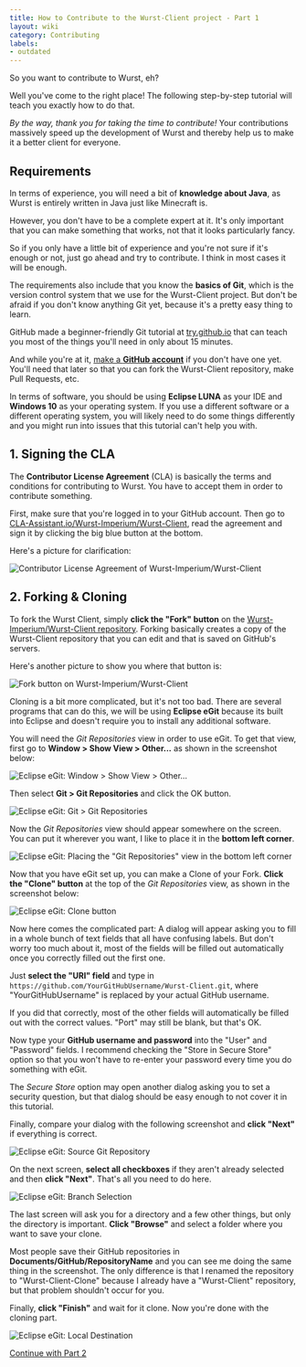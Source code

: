 ```yaml
---
title: How to Contribute to the Wurst-Client project - Part 1
layout: wiki
category: Contributing
labels:
- outdated
---
```

So you want to contribute to Wurst, eh?

Well you've come to the right place! The following step-by-step tutorial will teach you exactly how to do that.

*By the way, thank you for taking the time to contribute!* Your contributions massively speed up the development of Wurst and thereby help us to make it a better client for everyone.

## Requirements
In terms of experience, you will need a bit of **knowledge about Java**, as Wurst is entirely written in Java just like Minecraft is.

However, you don't have to be a complete expert at it. It's only important that you can make something that works, not that it looks particularly fancy.

So if you only have a little bit of experience and you're not sure if it's enough or not, just go ahead and try to contribute. I think in most cases it will be enough.

The requirements also include that you know the **basics of Git**, which is the version control system that we use for the Wurst-Client project. But don't be afraid if you don't know anything Git yet, because it's a pretty easy thing to learn.

GitHub made a beginner-friendly Git tutorial at [try.github.io](http://try.github.io/) that can teach you most of the things you'll need in only about 15 minutes.

And while you're at it, [make a **GitHub account**](https://github.com/) if you don't have one yet. You'll need that later so that you can fork the Wurst-Client repository, make Pull Requests, etc.

In terms of software, you should be using **Eclipse LUNA** as your IDE and **Windows 10** as your operating system. If you use a different software or a different operating system, you will likely need to do some things differently and you might run into issues that this tutorial can't help you with.

## 1. Signing the CLA
The **Contributor License Agreement** (CLA) is basically the terms and conditions for contributing to Wurst. You have to accept them in order to contribute something.

First, make sure that you're logged in to your GitHub account. Then go to [CLA-Assistant.io/Wurst-Imperium/Wurst-Client](https://cla-assistant.io/Wurst-Imperium/Wurst-Client), read the agreement and sign it by clicking the big blue button at the bottom.

Here's a picture for clarification:

![Contributor License Agreement of Wurst-Imperium/Wurst-Client](https://cloud.githubusercontent.com/assets/10100202/12874699/f719f444-cdd8-11e5-8307-ec1cb781769d.jpg)


## 2. Forking & Cloning
To fork the Wurst Client, simply **click the "Fork" button** on the [Wurst-Imperium/Wurst-Client repository](https://github.com/Wurst-Imperium/Wurst-Client). Forking basically creates a copy of the Wurst-Client repository that you can edit and that is saved on GitHub's servers.

Here's another picture to show you where that button is:

![Fork button on Wurst-Imperium/Wurst-Client](https://cloud.githubusercontent.com/assets/10100202/12882763/156949ec-ce54-11e5-9a21-5d3a777b9329.jpg)

Cloning is a bit more complicated, but it's not too bad. There are several programs that can do this, we will be using **Eclipse eGit** because its built into Eclipse and doesn't require you to install any additional software.

You will need the _Git Repositories_ view in order to use eGit. To get that view, first go to **Window > Show View > Other...** as shown in the screenshot below:

![Eclipse eGit: Window > Show View > Other...](https://cloud.githubusercontent.com/assets/10100202/12884824/27a24e30-ce61-11e5-9f90-abca845a0575.jpg)

Then select **Git > Git Repositories** and click the OK button.

![Eclipse eGit: Git > Git Repositories](https://cloud.githubusercontent.com/assets/10100202/12885053/f89467d4-ce62-11e5-8d12-97a497c96399.jpg)

Now the _Git Repositories_ view should appear somewhere on the screen. You can put it wherever you want, I like to place it in the **bottom left corner**.

![Eclipse eGit: Placing the "Git Repositories" view in the bottom left corner](https://cloud.githubusercontent.com/assets/10100202/12885135/baf4b6d0-ce63-11e5-9050-b9f7e5afdbb0.jpg)

Now that you have eGit set up, you can make a Clone of your Fork. **Click the "Clone" button** at the top of the _Git Repositories_ view, as shown in the screenshot below:

![Eclipse eGit: Clone button](https://cloud.githubusercontent.com/assets/10100202/12885272/e8dec90e-ce64-11e5-8b59-4e9e55c2285a.jpg)

Now here comes the complicated part: A dialog will appear asking you to fill in a whole bunch of text fields that all have confusing labels. But don't worry too much about it, most of the fields will be filled out automatically once you correctly filled out the first one.

Just **select the "URI" field** and type in `https://github.com/YourGitHubUsername/Wurst-Client.git`, where "YourGitHubUsername" is replaced by your actual GitHub username.

If you did that correctly, most of the other fields will automatically be filled out with the correct values. "Port" may still be blank, but that's OK.

Now type your **GitHub username and password** into the "User" and "Password" fields. I recommend checking the "Store in Secure Store" option so that you won't have to re-enter your password every time you do something with eGit.

The _Secure Store_ option may open another dialog asking you to set a security question, but that dialog should be easy enough to not cover it in this tutorial.

Finally, compare your dialog with the following screenshot and **click "Next"** if everything is correct.

![Eclipse eGit: Source Git Repository](https://cloud.githubusercontent.com/assets/10100202/12897116/e4afaf2e-cea5-11e5-9805-a16b49f7112a.jpg)

On the next screen, **select all checkboxes** if they aren't already selected and then **click "Next"**. That's all you need to do here.

![Eclipse eGit: Branch Selection](https://cloud.githubusercontent.com/assets/10100202/12898542/84e54088-cead-11e5-97fa-6deed7c62e68.jpg)

The last screen will ask you for a directory and a few other things, but only the directory is important. **Click "Browse"** and select a folder where you want to save your clone.

Most people save their GitHub repositories in **Documents/GitHub/RepositoryName** and you can see me doing the same thing in the screenshot. The only difference is that I renamed the repository to "Wurst-Client-Clone" because I already have a "Wurst-Client" repository, but that problem shouldn't occur for you.

Finally, **click "Finish"** and wait for it clone. Now you're done with the cloning part.

![Eclipse eGit: Local Destination](https://cloud.githubusercontent.com/assets/10100202/12898543/84e98cc4-cead-11e5-9057-2565a0c139bc.jpg)

<a href="/wiki/Contributing/part2/" class="btn btn-default">
  <span class="octicon octicon-arrow-right"></span>
  Continue with Part 2
</a>
